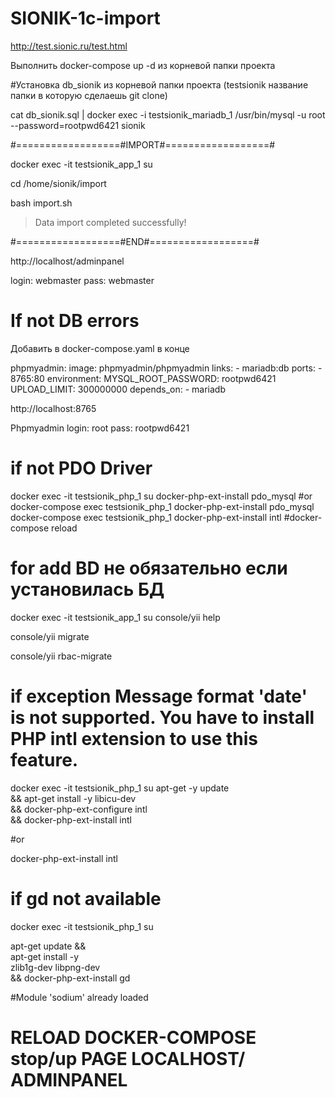 # SIONIK-1c-import

http://test.sionic.ru/test.html

Выполнить docker-compose up -d из корневой папки проекта

#Установка db_sionik из корневой папки проекта (testsionik название папки в которую сделаешь git clone)

cat db_sionik.sql | docker exec -i testsionik_mariadb_1 /usr/bin/mysql -u root --password=rootpwd6421 sionik


#==================#IMPORT#==================#

docker exec -it testsionik_app_1 su

cd /home/sionik/import

bash import.sh 

> Data import completed successfully!

#==================#END#==================#


http://localhost/adminpanel

login: webmaster
pass: webmaster

# If not DB errors

Добавить в docker-compose.yaml в конце 

  phpmyadmin:
    image: phpmyadmin/phpmyadmin
    links: 
      - mariadb:db
    ports:
      - 8765:80
    environment:
      MYSQL_ROOT_PASSWORD: rootpwd6421
      UPLOAD_LIMIT: 300000000
    depends_on:
      - mariadb

http://localhost:8765

Phpmyadmin 
login: root
pass: rootpwd6421

# if not PDO Driver
docker exec -it testsionik_php_1 su
docker-php-ext-install pdo_mysql
#or
docker-compose exec testsionik_php_1 docker-php-ext-install pdo_mysql
docker-compose exec testsionik_php_1 docker-php-ext-install intl
#docker-compose reload 

# for add BD не обязательно если установилась  БД 
docker exec -it testsionik_app_1 su
 console/yii help

 console/yii migrate

 console/yii rbac-migrate

# if exception Message format 'date' is not supported. You have to install PHP intl extension to use this feature.
docker exec -it testsionik_php_1 su
apt-get -y update \
    && apt-get install -y libicu-dev\
    && docker-php-ext-configure intl \
    && docker-php-ext-install intl

#or 

docker-php-ext-install intl

# if gd not available 
docker exec -it testsionik_php_1 su

apt-get update && \
    apt-get install -y \
        zlib1g-dev libpng-dev\
    && docker-php-ext-install gd

#Module 'sodium' already loaded

# RELOAD DOCKER-COMPOSE stop/up PAGE LOCALHOST/ ADMINPANEL 

